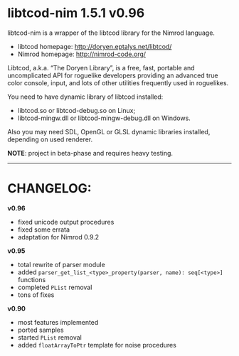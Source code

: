 libtcod-nim 1.5.1 v0.96
=======================

libtcod-nim is a wrapper of the libtcod library for the Nimrod language.

* libtcod homepage: http://doryen.eptalys.net/libtcod/
* Nimrod homepage: http://nimrod-code.org/

Libtcod, a.k.a. “The Doryen Library”, is a free, fast, portable and uncomplicated API for roguelike developers providing an advanced true color console, input, and lots of other utilities frequently used in roguelikes.

You need to have dynamic library of libtcod installed:
* libtcod.so or libtcod-debug.so on Linux;
* libtcod-mingw.dll or libtcod-mingw-debug.dll on Windows.

Also you may need SDL, OpenGL or GLSL dynamic libraries installed, depending on used renderer.

**NOTE**: project in beta-phase and requires heavy testing.

----------------------------------------

CHANGELOG:
==========

**v0.96**
* fixed unicode output procedures
* fixed some errata
* adaptation for Nimrod 0.9.2

**v0.95**
* total rewrite of parser module
* added `parser_get_list_<type>_property(parser, name): seq[<type>]` functions
* completed `PList` removal
* tons of fixes

**v0.90**
* most features implemented
* ported samples
* started `PList` removal
* added `floatArrayToPtr` template for noise procedures

